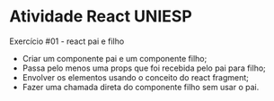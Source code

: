 ﻿# Atividade React UNIESP

Exercício #01 - react pai e filho

- Criar um componente pai e um componente filho;
- Passa pelo menos uma props que foi recebida pelo pai para filho;
- Envolver os elementos usando o conceito do react fragment;
- Fazer uma chamada direta do componente filho sem usar o pai.
